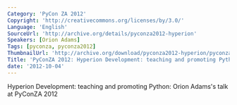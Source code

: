 ```yaml
---
Category: 'PyCon ZA 2012'
Copyright: 'http://creativecommons.org/licenses/by/3.0/'
Language: 'English'
SourceUrl: 'http://archive.org/details/pyconza2012-hyperion'
Speakers: [Orion Adams]
Tags: [pyconza, pyconza2012]
ThumbnailUrl: 'http://archive.org/download/pyconza2012-hyperion/pyconza2012-hyperion.thumbs/pyconza2012-hyperion_000001.jpg'
Title: 'PyConZA 2012: Hyperion Development: teaching and promoting Python'
date: '2012-10-04'
---
```

Hyperion Development: teaching and promoting Python: Orion Adams's talk at PyConZA 2012
